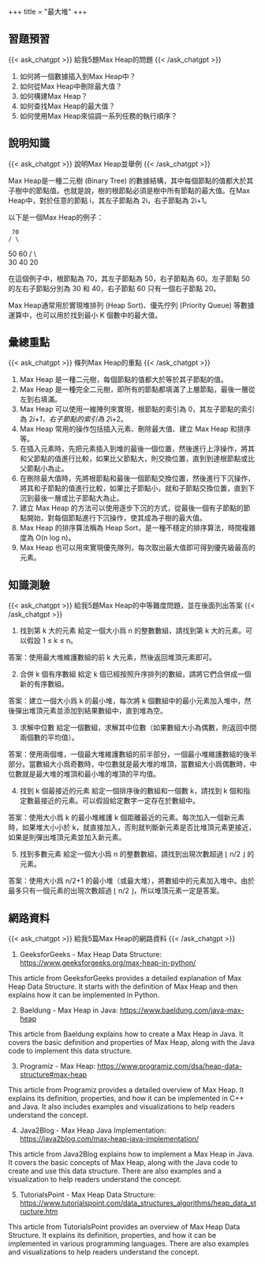 +++
title = "最大堆"
+++
## 習題預習
{{< ask_chatgpt >}}
給我5題Max Heap的問題
{{< /ask_chatgpt >}}



1. 如何將一個數據插入到Max Heap中？
2. 如何從Max Heap中刪除最大值？
3. 如何構建Max Heap？
4. 如何查找Max Heap的最大值？
5. 如何使用Max Heap來協調一系列任務的執行順序？   

## 說明知識
{{< ask_chatgpt >}}
說明Max Heap並舉例
{{< /ask_chatgpt >}}



Max Heap是一種二元樹 (Binary Tree) 的數據結構，其中每個節點的值都大於其子樹中的節點值。也就是說，樹的根節點必須是樹中所有節點的最大值。在Max Heap中，對於任意的節點 i，其左子節點為 2i，右子節點為 2i+1。

以下是一個Max Heap的例子：

     70
    / \
   50  60
  / \   \
 30  40  20

在這個例子中，根節點為 70，其左子節點為 50，右子節點為 60。左子節點 50 的左右子節點分別為 30 和 40，右子節點 60 只有一個右子節點 20。

Max Heap通常用於實現堆排列 (Heap Sort)、優先佇列 (Priority Queue) 等數據運算中，也可以用於找到最小 K 個數中的最大值。   

## 彙總重點
{{< ask_chatgpt >}}
條列Max Heap的重點
{{< /ask_chatgpt >}}



1. Max Heap 是一種二元樹，每個節點的值都大於等於其子節點的值。
2. Max Heap 是一種完全二元樹，即所有的節點都填滿了上層節點，最後一層從左到右填滿。
3. Max Heap 可以使用一維陣列來實現，根節點的索引為 0，其左子節點的索引為 2*i+1，右子節點的索引為 2*i+2。
4. Max Heap 常用的操作包括插入元素、刪除最大值、建立 Max Heap 和排序等。
5. 在插入元素時，先把元素插入到堆的最後一個位置，然後進行上浮操作，將其和父節點的值進行比較，如果比父節點大，則交換位置，直到到達根節點或比父節點小為止。
6. 在刪除最大值時，先將根節點和最後一個節點交換位置，然後進行下沉操作，將其和子節點的值進行比較，如果比子節點小，就和子節點交換位置，直到下沉到最後一層或比子節點大為止。
7. 建立 Max Heap 的方法可以使用逐步下沉的方式，從最後一個有子節點的節點開始，對每個節點進行下沉操作，使其成為子樹的最大值。
8. Max Heap 的排序算法稱為 Heap Sort，是一種不穩定的排序算法，時間複雜度為 O(n log n)。
9. Max Heap 也可以用來實現優先隊列，每次取出最大值即可得到優先級最高的元素。   

## 知識測驗
{{< ask_chatgpt >}}
給我5題Max Heap的中等難度問題，並在後面列出答案
{{< /ask_chatgpt >}}



1. 找到第 k 大的元素
給定一個大小爲 n 的整數數組，請找到第 k 大的元素。可以假設 1 ≤ k ≤ n。

答案：使用最大堆維護數組的前 k 大元素，然後返回堆頂元素即可。

2. 合併 k 個有序數組
給定 k 個已經按照升序排列的數組，請將它們合併成一個新的有序數組。

答案：建立一個大小爲 k 的最小堆，每次將 k 個數組中的最小元素加入堆中，然後彈出堆頂元素並添加到結果數組中，直到堆為空。

3. 求解中位數
給定一個數組，求解其中位數（如果數組大小為偶數，則返回中間兩個數的平均值）。

答案：使用兩個堆，一個最大堆維護數組的前半部分，一個最小堆維護數組的後半部分。當數組大小爲奇數時，中位數就是最大堆的堆頂，當數組大小爲偶數時，中位數就是最大堆的堆頂和最小堆的堆頂的平均值。

4. 找到 k 個最接近的元素
給定一個排序後的數組和一個數 k，請找到 k 個和指定數最接近的元素。可以假設給定數字一定存在於數組中。

答案：使用大小爲 k 的最小堆維護 k 個距離最近的元素。每次加入一個新元素時，如果堆大小小於 k，就直接加入，否則就判斷新元素是否比堆頂元素更接近，如果是則彈出堆頂元素並加入新元素。

5. 找到多數元素
給定一個大小爲 n 的整數數組，請找到出現次數超過 ⌊ n/2 ⌋ 的元素。

答案：使用大小爲 n/2+1 的最小堆（或最大堆），將數組中的元素加入堆中。由於最多只有一個元素的出現次數超過 ⌊ n/2 ⌋，所以堆頂元素一定是答案。   

## 網路資料
{{< ask_chatgpt >}}
給我5篇Max Heap的網路資料
{{< /ask_chatgpt >}}



1. GeeksforGeeks - Max Heap Data Structure: 
https://www.geeksforgeeks.org/max-heap-in-python/

This article from GeeksforGeeks provides a detailed explanation of Max Heap Data Structure. It starts with the definition of Max Heap and then explains how it can be implemented in Python.

2. Baeldung - Max Heap in Java: 
https://www.baeldung.com/java-max-heap

This article from Baeldung explains how to create a Max Heap in Java. It covers the basic definition and properties of Max Heap, along with the Java code to implement this data structure.

3. Programiz - Max Heap: 
https://www.programiz.com/dsa/heap-data-structure#max-heap

This article from Programiz provides a detailed overview of Max Heap. It explains its definition, properties, and how it can be implemented in C++ and Java. It also includes examples and visualizations to help readers understand the concept.

4. Java2Blog - Max Heap Java Implementation:
https://java2blog.com/max-heap-java-implementation/

This article from Java2Blog explains how to implement a Max Heap in Java. It covers the basic concepts of Max Heap, along with the Java code to create and use this data structure. There are also examples and a visualization to help readers understand the concept.

5. TutorialsPoint - Max Heap Data Structure: 
https://www.tutorialspoint.com/data_structures_algorithms/heap_data_structure.htm

This article from TutorialsPoint provides an overview of Max Heap Data Structure. It explains its definition, properties, and how it can be implemented in various programming languages. There are also examples and visualizations to help readers understand the concept.   

